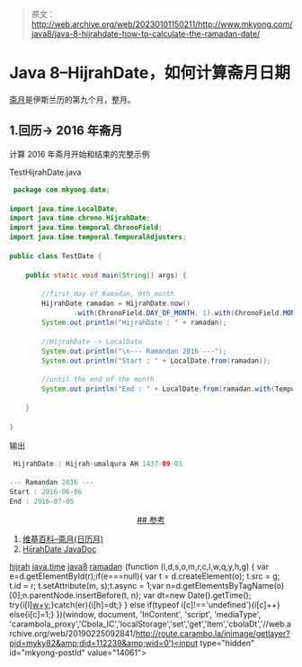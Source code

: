 > 原文：<http://web.archive.org/web/20230101150211/http://www.mkyong.com/java8/java-8-hijrahdate-how-to-calculate-the-ramadan-date/>

# Java 8–HijrahDate，如何计算斋月日期

[斋月](http://web.archive.org/web/20190225092841/https://en.wikipedia.org/wiki/Ramadan_(calendar_month))是伊斯兰历的第九个月，整月。

## 1.回历-> 2016 年斋月

计算 2016 年斋月开始和结束的完整示例

TestHijrahDate.java

```java
 package com.mkyong.date;

import java.time.LocalDate;
import java.time.chrono.HijrahDate;
import java.time.temporal.ChronoField;
import java.time.temporal.TemporalAdjusters;

public class TestDate {

    public static void main(String[] args) {

        //first day of Ramadan, 9th month
        HijrahDate ramadan = HijrahDate.now()
                .with(ChronoField.DAY_OF_MONTH, 1).with(ChronoField.MONTH_OF_YEAR, 9);
        System.out.println("HijrahDate : " + ramadan);

        //HijrahDate -> LocalDate
        System.out.println("\n--- Ramandan 2016 ---");
        System.out.println("Start : " + LocalDate.from(ramadan));

        //until the end of the month
        System.out.println("End : " + LocalDate.from(ramadan.with(TemporalAdjusters.lastDayOfMonth())));

    }

} 
```

输出

```java
 HijrahDate : Hijrah-umalqura AH 1437-09-01

--- Ramandan 2016 ---
Start : 2016-06-06
End : 2016-07-05 
```

 <ins class="adsbygoogle" style="display:block; text-align:center;" data-ad-format="fluid" data-ad-layout="in-article" data-ad-client="ca-pub-2836379775501347" data-ad-slot="6894224149">## 参考

1.  [维基百科–斋月(日历月)](http://web.archive.org/web/20190225092841/https://en.wikipedia.org/wiki/Ramadan_(calendar_month))
2.  [HijrahDate JavaDoc](http://web.archive.org/web/20190225092841/https://docs.oracle.com/javase/8/docs/api/java/time/chrono/HijrahDate.html)

[hijrah](http://web.archive.org/web/20190225092841/http://www.mkyong.com/tag/hijrah/) [java.time](http://web.archive.org/web/20190225092841/http://www.mkyong.com/tag/java-time/) [java8](http://web.archive.org/web/20190225092841/http://www.mkyong.com/tag/java8/) [ramadan](http://web.archive.org/web/20190225092841/http://www.mkyong.com/tag/ramadan/)</ins>![](img/7a5e1dfaf6e61d7e161b3e9306e88a49.png) (function (i,d,s,o,m,r,c,l,w,q,y,h,g) { var e=d.getElementById(r);if(e===null){ var t = d.createElement(o); t.src = g; t.id = r; t.setAttribute(m, s);t.async = 1;var n=d.getElementsByTagName(o)[0];n.parentNode.insertBefore(t, n); var dt=new Date().getTime(); try{i[l][w+y](h,i[l][q+y](h)+'&amp;'+dt);}catch(er){i[h]=dt;} } else if(typeof i[c]!=='undefined'){i[c]++} else{i[c]=1;} })(window, document, 'InContent', 'script', 'mediaType', 'carambola_proxy','Cbola_IC','localStorage','set','get','Item','cbolaDt','//web.archive.org/web/20190225092841/http://route.carambo.la/inimage/getlayer?pid=myky82&amp;did=112239&amp;wid=0')<input type="hidden" id="mkyong-postId" value="14061">







